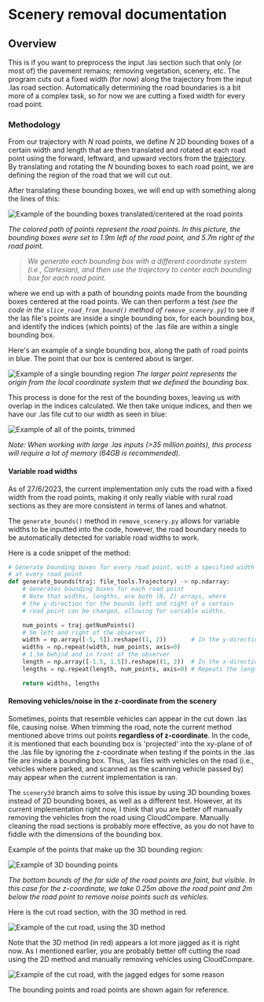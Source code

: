 # Scenery removal documentation

## Overview

This is if you want to preprocess the input .las section such that only (or most of) the pavement remains; removing vegetation, scenery, etc. The program cuts out a fixed width (for now) along the trajectory from the input .las road section. Automatically determining the road boundaries is a bit more of a complex task, so for now we are cutting a fixed width for every road point.

### Methodology

From our trajectory with $N$ road points, we define $N$ 2D bounding boxes of a certain width and length that are then translated and rotated at each road point using the forward, leftward, and upward vectors from the [trajectory](Trajectory.md). By translating and rotating the $N$ bounding boxes to each road point, we are defining the region of the road that we will cut out.

After translating these bounding boxes, we will end up with something along the lines of this:

![Example of the bounding boxes translated/centered at the road points](images/example_bounding_region.png)

*The colored path of points represent the road points. In this picture, the bounding boxes were set to 1.9m left of the road point, and 5.7m right of the road point.*

> *We generate each bounding box with a different coordinate system (i.e., Cartesian), and then use the trajectory to center each bounding box for each road point.*

where we end up with a path of bounding points made from the bounding boxes centered at the road points. We can then perform a test *(see the code in the ``slice_road_from_bound()`` method of ``remove_scenery.py``)* to see if the las file's points are inside a single bounding box, for each bounding box, and identify the indices (which points) of the .las file are within a single bounding box.

Here's an example of a single bounding box, along the path of road points in blue. The point that our box is centered about is larger.

![Example of a single bounding region](images/example_single_bounding_region.png)
*The larger point represents the origin from the local coordinate system that we defined the bounding box.*

This process is done for the rest of the bounding boxes, leaving us with overlap in the indices calculated. We then take unique indices, and then we have our .las file cut to our width as seen in blue:

![Example of all of the points, trimmed](images/example_bounding_region_with_trimmed.png)

*Note: When working with large .las inputs (>35 million points), this process will require a lot of memory (64GB is recommended).*

#### Variable road widths

As of 27/6/2023, the current implementation only cuts the road with a fixed width from the road points, making it only really viable with rural road sections as they are more consistent in terms of lanes and whatnot.

The ``generate_bounds()`` method in ``remove_scenery.py`` allows for variable widths to be inputted into the code, however, the road boundary needs to be automatically detected for variable road widths to work.

Here is a code snippet of the method:

```python
# Generate bounding boxes for every road point, with a specified width and length
# at every road point
def generate_bounds(traj: file_tools.Trajectory) -> np.ndarray:
    # Generates bounding boxes for each road point
    # Note that widths, lengths, are both (N, 2) arrays, where 
    # the y-direction for the bounds left and right of a certain
    # road point can be changed, allowing for variable widths.

    num_points = traj.getNumPoints()
    # 5m left and right of the observer
    width = np.array([-5, 5]).reshape((1, 2))       # In the y-direction 
    widths = np.repeat(width, num_points, axis=0)
    # 1.5m behind and in front of the observer
    length = np.array([-1.5, 1.5]).reshape((1, 2))  # In the x-direction
    lengths = np.repeat(length, num_points, axis=0) # Repeats the lengths

    return widths, lengths
```

#### Removing vehicles/noise in the z-coordinate from the scenery

Sometimes, points that resemble vehicles can appear in the cut down .las file, causing noise. When trimming the road, note the current method mentioned above trims out points **regardless of z-coordinate**. In the code, it is mentioned that each bounding box is 'projected' into the xy-plane of of the .las file by ignoring the z-coordinate when testing if the points in the .las file are inside a bounding box. Thus, .las files with vehicles on the road (i.e., vehicles where parked, and scanned as the scanning vehicle passed by) may appear when the current implementation is ran.

The ``scenery3d`` branch aims to solve this issue by using 3D bounding boxes instead of 2D bounding boxes, as well as a different test. However, at its current implementation right now, I think that you are better off manually removing the vehicles from the road using CloudCompare. Manually cleaning the road sections is probably more effective, as you do not have to fiddle with the dimensions of the bounding box.

Example of the points that make up the 3D bounding region:

![Example of 3D bounding points](images/example_3d_bounding_region.png)

*The bottom bounds of the far side of the road points are faint, but visible. In this case for the z-coordinate, we take 0.25m above the road point and 2m below the road point to remove noise points such as vehicles.*

Here is the cut road section, with the 3D method in red.

![Example of the cut road, using the 3D method](images/example_3d_bounding_region_with_trimmed.png)

Note that the 3D method (in red) appears a lot more jagged as it is right now. As I mentioned earlier, you are probably better off cutting the road using the 2D method and manually removing vehicles using CloudCompare.

![Example of the cut road, with the jagged edges for some reason](images/example_3d_trimmed_jagged.png)

The bounding points and road points are shown again for reference.
